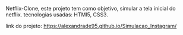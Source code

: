 Netflix-Clone, este projeto tem como objetivo, simular a tela inicial do netflix.
tecnologias usadas: HTMl5, CSS3.

link do projeto: https://alexandrade95.github.io/Simulacao_Instagram/
